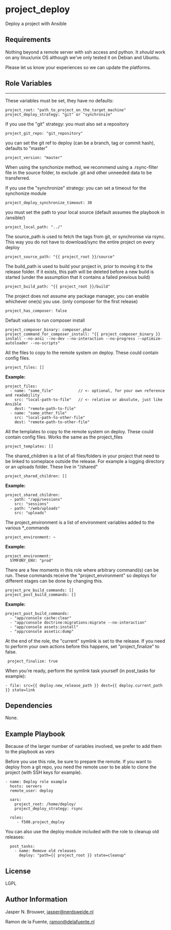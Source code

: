 project_deploy
========

Deploy a project with Ansible

Requirements
------------

Nothing beyond a remote server with ssh access and python. It *should* work on any
linux/unix OS although we've only tested it on Debian and Ubuntu.

Please let us know your experiences so we can update the platforms.

Role Variables
--------------
---

These variables must be set, they have no defaults:

    project_root: "path_to_project_on_the_target_machine"
    project_deploy_strategy: "git" or "synchronize"

If you use the "git" strategy:
you must also set a repository

    project_git_repo: "git_repository"

you can set the git ref to deploy (can be a branch, tag or commit hash), defaults to "master"

    project_version: "master"

When using the synchonize method, we recommend using a .rsync-filter file in the source folder,
to exclude .git and other unneeded data to be transferred.

If you use the "synchronize" strategy:
you can set a timeout for the synchonize module

    project_deploy_synchronize_timeout: 30

you must set the path to your local source (default assumes the playbook in /ansible/)

    project_local_path: "../"


The source_path is used to fetch the tags from git, or synchronise via rsync. This way
you do not have to download/sync the entire project on every deploy

    project_source_path: "{{ project_root }}/source"

The build_path is used to build your project in, prior to moving it to the release folder.
If it exists, this path will be deleted before a new build is started
(under the assumption that it contains a failed previous build)

    project_build_path: "{{ project_root }}/build"

The project does not assume any package manager, you can enable whichever one(s) you use.
(only composer for the first release)

    project_has_composer: false

Default values to run composer install

    project_composer_binary: composer.phar
    project_command_for_composer_install: "{{ project_composer_binary }} install --no-ansi --no-dev --no-interaction --no-progress --optimize-autoloader --no-scripts"

All the files to copy to the remote system on deploy. These could contain config files.

    project_files: []

**Example:**

    project_files:
      - name: "some_file"           // <- optional, for your own reference and readability
        src: "local-path-to-file"   // <- relative or absolute, just like Ansible
        dest: "remote-path-to-file"
      - name: "some_other_file"
        src: "local-path-to-other-file"
        dest: "remote-path-to-other-file"

All the templates to copy to the remote system on deploy. These could contain config files.
Works the same as the project_files

    project_templates: []

The shared_children is a list of all files/folders in your project that need to be linked to someplace outside
the release. For example a logging directory or an uploads folder. These live in "/shared"

    project_shared_children: []

**Example:**

    project_shared_children:
      - path: "/app/sessions"
        src: "sessions"
      - path: "/web/uploads"
        src: "uploads"


The project_environment is a list of environment variables added to the various *_commands

    project_environment: ~

**Example:**

    project_environment:
      SYMFONY_ENV: "prod"


There are a few moments in this role where arbitrary command(s) can be run. These commands receive
the "project_environment" so deploys for different stages can be done by changing this.

    project_pre_build_commands: []
    project_post_build_commands: []

**Example:**

    project_post_build_commands:
      - "app/console cache:clear"
      - "app/console doctrine:migrations:migrate --no-interaction"
      - "app/console assets:install"
      - "app/console assetic:dump"

At the end of the role, the "current" symlink is set to the release. If you need to perform
your own actions before this happens, set "project_finalize" to false.

     project_finalize: true

When you're ready, perform the symlink task yourself (in post_tasks for example):

    - file: src={{ deploy.new_release_path }} dest={{ deploy.current_path }} state=link


Dependencies
------------

None.

Example Playbook
-------------------------

Because of the larger number of variables involved, we prefer to add them to the playbook as _vars_

Before you use this role, be sure to prepare the remote. If you want to deploy from a git repo, you need
the remote user to be able to clone the project (with SSH keys for example).

    - name: Deploy role example
      hosts: servers
      remote_user: deploy

      vars:
        project_root: /home/deploy/
        project_deploy_strategy: rsync

      roles:
         - f500.project_deploy

You can also use the deploy module included with the role to cleanup old releases:

      post_tasks:
        - name: Remove old releases
          deploy: "path={{ project_root }} state=cleanup"

License
-------

LGPL

Author Information
------------------

Jasper N. Brouwer, jasper@nerdsweide.nl

Ramon de la Fuente, ramon@delafuente.nl
